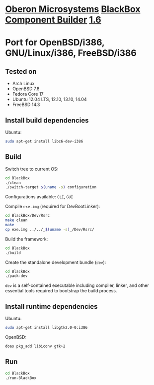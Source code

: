 # [Oberon Microsystems](http://www.oberon.ch/) [BlackBox Component Builder](https://en.wikipedia.org/wiki/BlackBox_Component_Builder) [1.6](https://blackboxframework.org/stable/SetupBlackBox16.exe)
# Port for OpenBSD/i386, GNU/Linux/i386, FreeBSD/i386

## Tested on

* Arch Linux
* OpenBSD 7.8
* Fedora Core 17
* Ubuntu 12.04 LTS, 12.10, 13.10, 14.04
* FreeBSD 14.3

## Install build dependencies

Ubuntu:

```sh
sudo apt-get install libc6-dev-i386
```

## Build

Switch tree to current OS:

```sh
cd BlackBox
./clean
./switch-target $(uname -s) configuration
```

Configurations available: `CLI`, `GUI`

Compile `exe.img` (required for DevBootLinker):

```sh
cd BlackBox/Dev/Rsrc
make clean
make
cp exe.img ../../_$(uname -s)_/Dev/Rsrc/
```

Build the framework:

```sh
cd BlackBox
./build
```

Create the standalone development bundle (`dev`):

```sh
cd BlackBox
./pack-dev
```

`dev` is a self-contained executable including compiler, linker, and other essential tools required to bootstrap the build process.

## Install runtime dependencies

Ubuntu:

```sh
sudo apt-get install libgtk2.0-0:i386
```

OpenBSD:

```sh
doas pkg_add libiconv gtk+2
```

## Run

```sh
cd BlackBox
./run-BlackBox
```

